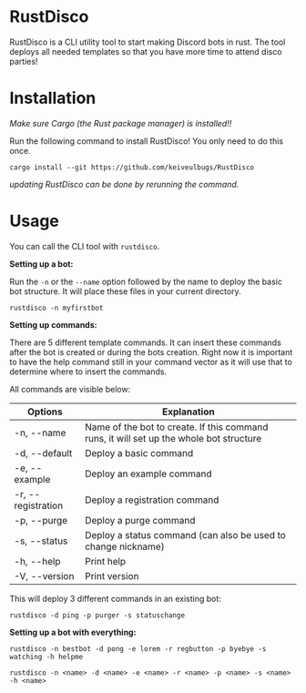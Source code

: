 # RustDisco
RustDisco is a CLI utility tool to start making Discord bots in rust. The tool deploys all needed templates so that you have more time to attend disco parties!



# Installation

*Make sure Cargo (the Rust package manager) is installed!!*

Run the following command to install RustDisco! You only need to do this once.

```cargo install --git https://github.com/keiveulbugs/RustDisco```

*updating RustDisco can be done by rerunning the command.*


# Usage

You can call the CLI tool with `rustdisco`.


**Setting up a bot:**

Run the `-n` or the `--name` option followed by the name to deploy the basic bot structure. 
It will place these files in your current directory.

```rustdisco -n myfirstbot```

**Setting up commands:**

There are 5 different template commands. It can insert these commands after the bot is created or during the bots creation.
Right now it is important to have the help command still in your command vector as it will use that to determine where to insert the commands.

All commands are visible below:

| Options                           | Explanation |
|-----------------------------------|------------------------------|
| -n, --name <NAME>                 | Name of the bot to create. If this command runs, it will set up the whole bot structure |
| -d, --default <DEFAULT>           | Deploy a basic command |
| -e, --example <EXAMPLE>           | Deploy an example command |
| -r, --registration <REGISTRATION> | Deploy a registration command |
| -p, --purge <PURGE>               | Deploy a purge command |
| -s, --status <STATUS>             | Deploy a status command (can also be used to change nickname) |
| -h, --help                        | Print help |
|  -V, --version                    | Print version |


This will deploy 3 different commands in an existing bot:

```rustdisco -d ping -p purger -s statuschange```


**Setting up a bot with everything:**

```rustdisco -n bestbot -d pong -e lorem -r regbutton -p byebye -s watching -h helpme```

```rustdisco -n <name> -d <name> -e <name> -r <name> -p <name> -s <name> -h <name>```